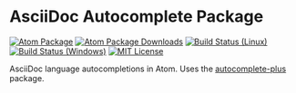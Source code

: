 # AsciiDoc Autocomplete Package

[![Atom Package](https://img.shields.io/apm/v/autocomplete-asciidoc.svg)](https://atom.io/packages/autocomplete-asciidoc)
[![Atom Package Downloads](https://img.shields.io/apm/dm/autocomplete-asciidoc.svg)](https://atom.io/packages/autocomplete-asciidoc)
[![Build Status (Linux)](https://travis-ci.org/asciidoctor/atom-autocomplete-asciidoc.svg?branch=master)](https://travis-ci.org/asciidoctor/atom-autocomplete-asciidoc)
[![Build Status (Windows)](https://ci.appveyor.com/api/projects/status/XXX?svg=true)](https://ci.appveyor.com/project/asciidoctor/atom-autocomplete-asciidoc)
[![MIT License](http://img.shields.io/badge/license-MIT-blue.svg?style=flat)](https://github.com/asciidoctor/atom-autocomplete-asciidoc/blob/master/LICENSE.md)

AsciiDoc language autocompletions in Atom.
Uses the [autocomplete-plus](https://github.com/atom/autocomplete-plus) package.
